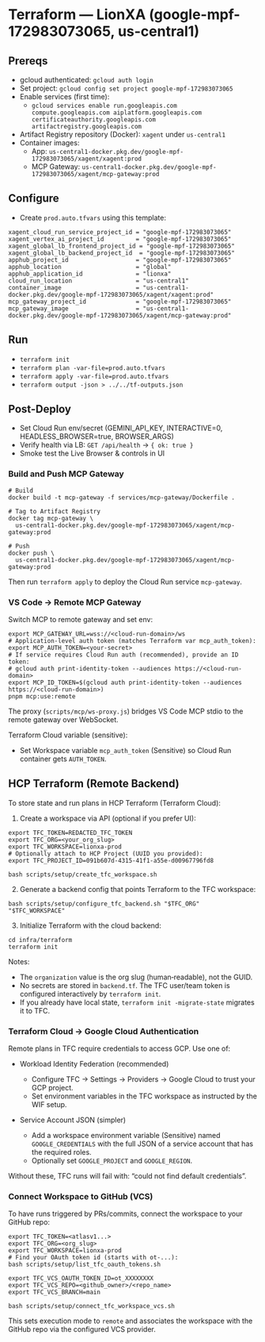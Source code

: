 # Terraform — LionXA (google-mpf-172983073065, us-central1)

## Prereqs
- gcloud authenticated: `gcloud auth login`
- Set project: `gcloud config set project google-mpf-172983073065`
- Enable services (first time):
  - `gcloud services enable run.googleapis.com compute.googleapis.com aiplatform.googleapis.com certificateauthority.googleapis.com artifactregistry.googleapis.com`
- Artifact Registry repository (Docker): `xagent` under `us-central1`
- Container images:
  - App: `us-central1-docker.pkg.dev/google-mpf-172983073065/xagent/xagent:prod`
  - MCP Gateway: `us-central1-docker.pkg.dev/google-mpf-172983073065/xagent/mcp-gateway:prod`

## Configure
- Create `prod.auto.tfvars` using this template:
```
xagent_cloud_run_service_project_id = "google-mpf-172983073065"
xagent_vertex_ai_project_id         = "google-mpf-172983073065"
xagent_global_lb_frontend_project_id = "google-mpf-172983073065"
xagent_global_lb_backend_project_id  = "google-mpf-172983073065"
apphub_project_id                   = "google-mpf-172983073065"
apphub_location                     = "global"
apphub_application_id               = "lionxa"
cloud_run_location                  = "us-central1"
container_image                     = "us-central1-docker.pkg.dev/google-mpf-172983073065/xagent/xagent:prod"
mcp_gateway_project_id              = "google-mpf-172983073065"
mcp_gateway_image                   = "us-central1-docker.pkg.dev/google-mpf-172983073065/xagent/mcp-gateway:prod"
```

## Run
- `terraform init`
- `terraform plan -var-file=prod.auto.tfvars`
- `terraform apply -var-file=prod.auto.tfvars`
- `terraform output -json > ../../tf-outputs.json`

## Post-Deploy
- Set Cloud Run env/secret (GEMINI_API_KEY, INTERACTIVE=0, HEADLESS_BROWSER=true, BROWSER_ARGS)
- Verify health via LB: `GET /api/health` → `{ ok: true }`
- Smoke test the Live Browser & controls in UI

### Build and Push MCP Gateway

```
# Build
docker build -t mcp-gateway -f services/mcp-gateway/Dockerfile .

# Tag to Artifact Registry
docker tag mcp-gateway \
  us-central1-docker.pkg.dev/google-mpf-172983073065/xagent/mcp-gateway:prod

# Push
docker push \
  us-central1-docker.pkg.dev/google-mpf-172983073065/xagent/mcp-gateway:prod
```

Then run `terraform apply` to deploy the Cloud Run service `mcp-gateway`.

### VS Code → Remote MCP Gateway

Switch MCP to remote gateway and set env:

```
export MCP_GATEWAY_URL=wss://<cloud-run-domain>/ws
# Application-level auth token (matches Terraform var mcp_auth_token):
export MCP_AUTH_TOKEN=<your-secret>
# If service requires Cloud Run auth (recommended), provide an ID token:
# gcloud auth print-identity-token --audiences https://<cloud-run-domain>
export MCP_ID_TOKEN=$(gcloud auth print-identity-token --audiences https://<cloud-run-domain>)
pnpm mcp:use:remote
```

The proxy (`scripts/mcp/ws-proxy.js`) bridges VS Code MCP stdio to the remote gateway over WebSocket.

Terraform Cloud variable (sensitive):
- Set Workspace variable `mcp_auth_token` (Sensitive) so Cloud Run container gets `AUTH_TOKEN`.

## HCP Terraform (Remote Backend)

To store state and run plans in HCP Terraform (Terraform Cloud):

1) Create a workspace via API (optional if you prefer UI):

```
export TFC_TOKEN=REDACTED_TFC_TOKEN
export TFC_ORG=<your_org_slug>
export TFC_WORKSPACE=lionxa-prod
# Optionally attach to HCP Project (UUID you provided):
export TFC_PROJECT_ID=091b607d-4315-41f1-a55e-d00967796fd8

bash scripts/setup/create_tfc_workspace.sh
```

2) Generate a backend config that points Terraform to the TFC workspace:

```
bash scripts/setup/configure_tfc_backend.sh "$TFC_ORG" "$TFC_WORKSPACE"
```

3) Initialize Terraform with the cloud backend:

```
cd infra/terraform
terraform init
```

Notes:
- The `organization` value is the org slug (human‑readable), not the GUID.
- No secrets are stored in `backend.tf`. The TFC user/team token is configured interactively by `terraform init`.
- If you already have local state, `terraform init -migrate-state` migrates it to TFC.

### Terraform Cloud → Google Cloud Authentication

Remote plans in TFC require credentials to access GCP. Use one of:

- Workload Identity Federation (recommended)
  - Configure TFC → Settings → Providers → Google Cloud to trust your GCP project.
  - Set environment variables in the TFC workspace as instructed by the WIF setup.

- Service Account JSON (simpler)
  - Add a workspace environment variable (Sensitive) named `GOOGLE_CREDENTIALS` with the full JSON of a service account that has the required roles.
  - Optionally set `GOOGLE_PROJECT` and `GOOGLE_REGION`.

Without these, TFC runs will fail with: “could not find default credentials”.

### Connect Workspace to GitHub (VCS)

To have runs triggered by PRs/commits, connect the workspace to your GitHub repo:

```
export TFC_TOKEN=<atlasv1...>
export TFC_ORG=<org_slug>
export TFC_WORKSPACE=lionxa-prod
# Find your OAuth token id (starts with ot-...):
bash scripts/setup/list_tfc_oauth_tokens.sh

export TFC_VCS_OAUTH_TOKEN_ID=ot_XXXXXXXX
export TFC_VCS_REPO=<github_owner>/<repo_name>
export TFC_VCS_BRANCH=main

bash scripts/setup/connect_tfc_workspace_vcs.sh
```

This sets execution mode to `remote` and associates the workspace with the GitHub repo via the configured VCS provider.
